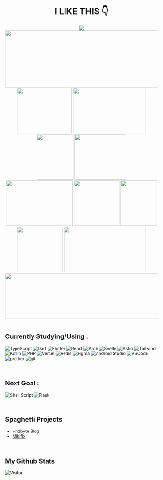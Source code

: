 
<h1 align="center">
  	I LIKE THIS 👇
</h1>

<div align="center">
 <img src="./momo.gif"/>
</div>

<div align="center">
  <img src="https://c.tenor.com/1na2F_ub4iEAAAAd/tenor.gif
  " style="width: 560; height: 190px; object-fit: cover;">

  <img src="https://c.tenor.com/EDFLiCjUleMAAAAC/tenor.gif" style="width: 180px; height: 150px; object-fit: cover;">
  <img src="https://c.tenor.com/uOthlSlv9RoAAAAd/tenor.gif" style="width: 240px; height: 150px; object-fit: cover;">
  <img src="https://c.tenor.com/qVV6pXxe1QwAAAAd/tenor.gif" style="width: 120px; height: 150px; object-fit: cover;">

  <img src="https://c.tenor.com/JoPQD4yJvSwAAAAd/tenor.gif" style="width: 170px; height: 150px; object-fit: cover;">
  <img src="https://c.tenor.com/IDPw02G6-L0AAAAd/tenor.gif" style="width: 220px; height: 150px; object-fit: cover;">
  <img src="https://c.tenor.com/YtHqDp1PzXUAAAAd/tenor.gif" style="width: 150px; height: 150px; object-fit: cover;">

  <img src="https://c.tenor.com/-GF3vJb4k60AAAAd/tenor.gif" style="width: 120px; height: 150px; object-fit: cover;">
  <img src="https://c.tenor.com/jZeKrLDWLKsAAAAd/tenor.gif" style="width: 150px; height: 150px; object-fit: cover;">
  <img src="https://c.tenor.com/BT_RtVZ6MUUAAAAd/tenor.gif" style="width: 270px; height: 150px; object-fit: cover;">

  <img src="https://64.media.tumblr.com/1770bd20bc5e742d7b81bd1eb309a12f/ae0f63abb9c7a983-1e/s540x810/9e4ca32fa7032964b51fe2c6b47f80556c0bba3c.gif" style="width: 3000px; height: 150px; object-fit: cover;">
</div>

<br>

<h2 align="">Currently Studying/Using : </h3>

	
![TypeScript](https://img.shields.io/badge/typescript-%23007ACC.svg?style=for-the-badge&logo=typescript&logoColor=white)
![Dart](https://img.shields.io/badge/dart-%230175C2.svg?style=for-the-badge&logo=dart&logoColor=white)
![Flutter](https://img.shields.io/badge/Flutter-%2302569B.svg?style=for-the-badge&logo=Flutter&logoColor=white)
![React](https://img.shields.io/badge/react-%2320232a.svg?style=for-the-badge&logo=react&logoColor=%2361DAFB)
![Arch](https://img.shields.io/badge/Arch%20Linux-1793D1?logo=arch-linux&logoColor=fff&style=for-the-badge)
![Svelte](https://img.shields.io/badge/svelte-%23f1413d.svg?style=for-the-badge&logo=svelte&logoColor=white)
![Astro](https://img.shields.io/badge/Astro-%23f1413d.svg?style=for-the-badge&logo=Astro&logoColor=white)
![Tailwind](https://img.shields.io/badge/Tailwind_CSS-38B2AC?style=for-the-badge&logo=tailwind-css&logoColor=white)
![Kotlin](https://img.shields.io/badge/Kotlin-0095D5?&style=for-the-badge&logo=kotlin&logoColor=white)
![PHP](https://img.shields.io/badge/php-%23777BB4.svg?style=for-the-badge&logo=php&logoColor=white)
![Vercel](https://img.shields.io/badge/Vercel-000000?style=for-the-badge&logo=vercel&logoColor=white)
![Redis](https://img.shields.io/badge/redis-%23DD0031.svg?&style=for-the-badge&logo=redis&logoColor=white)
![Figma](https://img.shields.io/badge/Figma-F24E1E?style=for-the-badge&logo=figma&logoColor=white)
![Android Studio](https://img.shields.io/badge/Android_Studio-3DDC84?style=for-the-badge&logo=android-studio&logoColor=white)
![VSCode](https://img.shields.io/badge/Visual_Studio_Code-0078D4?style=for-the-badge&logo=visual%20studio%20code&logoColor=white)
![prettier](https://img.shields.io/badge/prettier-1A2C34?style=for-the-badge&logo=prettier&logoColor=F7BA3E)
![git](https://img.shields.io/badge/GIT-E44C30?style=for-the-badge&logo=git&logoColor=white)


<br>	



<h2 align="">Next Goal : </h3>


![Shell Script](https://img.shields.io/badge/shell_script-%23121011.svg?style=for-the-badge&logo=gnu-bash&logoColor=white)
![Flask](https://img.shields.io/badge/flask-%23000.svg?style=for-the-badge&logo=flask&logoColor=white)
	
<br>


## Spaghetti Projects
- [Hnzbyte Blog](https://blog-figo.vercel.app)
- [Mikifix](https://mikiflix.vercel.app)
 
<br>

## My Github Stats 

  <!-- [![Stats](https://github-readme-stats-xn39.vercel.app/api?username=hansfigo&show_icons=true&theme=transparent)](https://github.com/hansfigo/hansfigo)
  [![Top Langs](https://github-readme-stats.vercel.app/api/top-langs/?username=hansfigo&layout=compact&langs_count=8&theme=transparent)](https://github.com/hansfigo/hansfigo) -->

  ![Visitor](https://count.getloli.com/get/@:hansfigo)
<br>	

